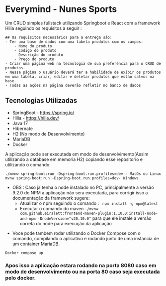 # Everymind - Nunes Sports

Um CRUD simples fullstack utilizando Springboot e React com a framework Hilia seguindo os requisitos a seguir : 

```
## Os requisitos necessários para a entrega são:
- Ter uma base de dados com uma tabela produtos com os campos:
    - Nome do produto
    - Código do produto
    - Descrição do produto
    - Preço do produto
- Criar uma página web na tecnologia de sua preferência para o CRUD de produtos.
- Nessa página o usuário deverá ter a habilidade de exibir os produtos em uma tabela, criar, editar e deletar produtos que estão salvos na base.
- Todas as ações na página deverão refletir no banco de dados
```

## Tecnologias Utilizadas
- SpringBoot - https://spring.io/
- Hilia - https://hilla.dev/
- Java 17
- Hibernate
- H2 (No modo de Desenvolvimento) 
- MariaDB
- Docker

A aplicação pode ser executada em modo de desenvolvimento(Assim utilizando a database em memoria H2) copiando esse repositorio e utilizando o comando:

``` 
./mvnw spring-boot:run -Dspring-boot.run.profiles=dev - MacOs ou Linux
mvnw spring-boot:run -Dspring-boot.run.profiles=dev- Windows
```
* OBS : Caso ja tenha o node instalado no PC, principalmente a versão 9.2.0 do NPM a aplicação não sera executada, para corrigir isso a documentação da framework sugere:
  - Atualizar o npm seguindo o comando : ``` npm install -g npm@latest``` 
  - Executar o comando do maven 
  ```./mvnw com.github.eirslett:frontend-maven-plugin:1.10.0:install-node-and-npm -DnodeVersion="v20.10.0"``` 
   para que ele instale a versão correta do node para execução da aplicação
  
- Voce pode tambem rodar utilizando o Docker Compose com o comando, compilando o aplicativo e rodando junto de uma instancia de um container MariaDB.
```
Docker compose up
```
### Apos isso a aplicação estara rodando na porta 8080 caso em modo de desenvolvimento ou na porta 80 caso seja executada pelo docker.
